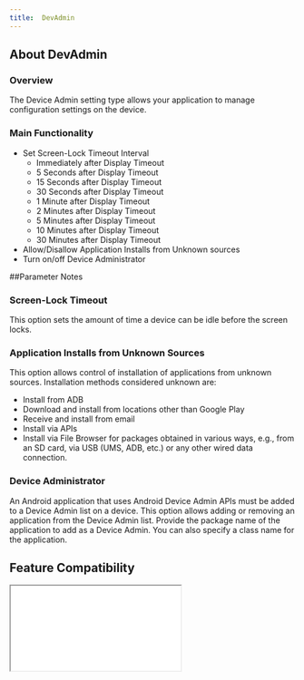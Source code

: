 ```yaml
---
title:  DevAdmin
---
```


## About DevAdmin

### Overview

The Device Admin setting type allows your application to manage configuration settings on the device.

### Main Functionality

* Set Screen-Lock Timeout Interval
  * Immediately after Display Timeout
  * 5 Seconds after Display Timeout
  * 15 Seconds after Display Timeout
  * 30 Seconds after Display Timeout
  * 1 Minute after Display Timeout
  * 2 Minutes after Display Timeout
  * 5 Minutes after Display Timeout
  * 10 Minutes after Display Timeout
  * 30 Minutes after Display Timeout
* Allow/Disallow Application Installs from Unknown sources
* Turn on/off Device Administrator

##Parameter Notes

### Screen-Lock Timeout
This option sets the amount of time a device can be idle before the screen locks.

### Application Installs from Unknown Sources
This option allows control of installation of applications from unknown sources. Installation methods considered unknown are:

* Install from ADB
* Download and install from locations other than Google Play
* Receive and install from email
* Install via APIs
* Install via File Browser for packages obtained in various ways, e.g., from an SD card, via USB (UMS, ADB, etc.) or any other wired data connection.

### Device Administrator
An Android application that uses Android Device Admin APIs must be added to a Device Admin list on a device. This option allows adding or removing an application from the Device Admin list. Provide the package name of the application to add as a Device Admin. You can also specify a class name for the application.


## Feature Compatibility
<iframe src="compare.html#mx=4.3&csp=DevAdmin&os=All&embed=true"></iframe> 


